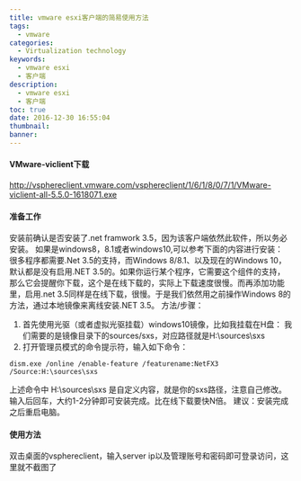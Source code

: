 ```yaml
---
title: vmware esxi客户端的简易使用方法
tags:
  - vmware
categories:
  - Virtualization technology
keywords:
  - vmware esxi
  - 客户端
description:
  - vmware esxi
  - 客户端
toc: true
date: 2016-12-30 16:55:04
thumbnail:
banner:
---
```


#### VMware-viclient下载
http://vsphereclient.vmware.com/vsphereclient/1/6/1/8/0/7/1/VMware-viclient-all-5.5.0-1618071.exe

#### 准备工作
安装前确认是否安装了.net framwork 3.5，因为该客户端依然此软件，所以务必安装。
如果是windows8，8.1或者windows10,可以参考下面的内容进行安装：
很多程序都需要.Net 3.5的支持，而Windows 8/8.1、以及现在的Windows 10，默认都是没有启用.NET 3.5的。如果你运行某个程序，它需要这个组件的支持，那么它会提醒你下载，这个是在线下载的，实际上下载速度很慢。而再添加功能里，启用.net 3.5同样是在线下载，很慢。于是我们依然用之前操作Windows 8的方法，通过本地镜像来离线安装.NET 3.5。
方法/步骤：
1. 首先使用光驱（或者虚拟光驱挂载）windows10镜像，比如我挂载在H盘：
我们需要的是镜像目录下的sources/sxs，对应路径就是H:\sources\sxs
2. 打开管理员模式的命令提示符，输入如下命令：
```
dism.exe /online /enable-feature /featurename:NetFX3 /Source:H:\sources\sxs

```
<!-- more -->
上述命令中  H:\sources\sxs  是自定义内容，就是你的sxs路径，注意自己修改。
输入后回车，大约1-2分钟即可安装完成。比在线下载要快N倍。
建议：安装完成之后重启电脑。

#### 使用方法
双击桌面的vsphereclient，输入server ip以及管理账号和密码即可登录访问，这里就不截图了